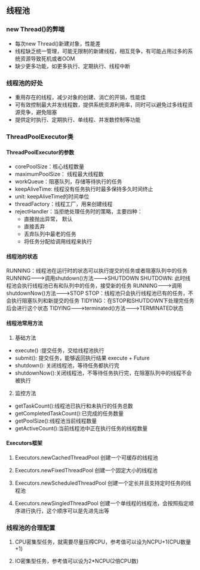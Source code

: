 ## 线程池
### new Thread()的弊端
* 每次new Thread()新建对象，性能差
* 线程缺乏统一管理，可能无限制的新建线程，相互竞争，有可能占用过多的系统资源导致死机或者OOM
* 缺少更多功能，如更多执行、定期执行、线程中断

### 线程池的好处
* 重用存在的线程，减少对象的创建、消亡的开销，性能佳
* 可有效控制最大并发线程数，提供系统资源利用率，同时可以避免过多线程资源竞争，避免阻塞
* 提供定时执行、定期执行、单线程、并发数控制等功能

### ThreadPoolExecutor类
#### ThreadPoolExecutor的参数
* corePoolSize：核心线程数量
* maximumPoolSize： 线程最大线程数
* workQueue：阻塞队列，存储等待执行的任务
* keepAliveTime: 线程没有任务执行时最多保持多久时间终止
* unit: keepAliveTime的时间单位
* threadFactory：线程工厂，用来创建线程
* rejectHandler：当拒绝处理任务时的策略，主要四种：
    * 直接抛出异常， 默认
    * 直接丢弃
    * 丢弃队列中最老的任务
    * 将任务分配给调用线程来执行

#### 线程池的状态
RUNNING：线程池在运行时的状态可以执行提交的任务或者阻塞队列中的任务
RUNNING--->调用shutdown()方法--->SHUTDOWN
SHUTDOWN: 此时线程池会执行线程池已有和队列中的任务，接受新的任务
RUNNING--->调用shutdownNow()方法--->STOP
STOP：线程池只会执行线程池已有的任务，不会执行阻塞队列和新提交的任务
TIDYING：在STOP和SHUTDOWN下处理完任务后会进行这个状态
TIDYING--->terminated()方法--->TERMINATED状态

#### 线程池常用方法
1. 基础方法
* execute() :提交任务，交给线程池执行
* submit(): 提交任务，能够返回执行结果 execute + Future
* shutdown(): 关闭线程池，等待任务都执行完
* shutdownNow():关闭线程池，不等待任务执行完，在阻塞队列中的线程不会被执行
2. 监控方法
* getTaskCount():线程池已执行和未执行的任务总数
* getCompletedTaskCount():已完成的任务数量
* getPoolSize():线程池当前线程数量
* getActiveCount():当前线程池中正在执行任务的线程数量

#### Executors框架
1. Executors.newCachedThreadPool
创建一个可缓存的线程池

2. Executors.newFixedThreadPool
创建一个固定大小的线程池

3. Executors.newScheduledThreadPool
创建一个定长并且支持定时任务的线程池

4. Executors.newSingledThreadPool
创建一个单线程的线程池，会按照指定顺序进行执行，这个顺序可以是先进先出等

### 线程池的合理配置
1. CPU密集型任务，就需要尽量压榨CPU，参考值可以设为NCPU+1(CPU数量+1)

2. IO密集型任务，参考值可以设为2*NCPU(2倍CPU数)